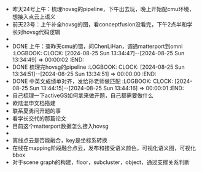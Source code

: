 - 昨天24号上午：梳理hovsg的pipeline，下午出去玩，晚上开始配cmu环境，想接入点云上语义
- 前天23号：上午补全hovsg的图，看conceptfusion没看完，下午2点半和学长对hovsg代码逻辑
-
- DONE 上午：查昨天cmu的错，问ChenLiHan，调通matterport到omni
  :LOGBOOK:
  CLOCK: [2024-08-25 Sun 13:34:47]--[2024-08-25 Sun 13:34:49] =>  00:00:02
  :END:
- DONE 梳理完hovsg的pipeline
  :LOGBOOK:
  CLOCK: [2024-08-25 Sun 13:34:51]--[2024-08-25 Sun 13:34:51] =>  00:00:00
  :END:
- DONE 中英文成绩单对齐，发给孙老师做匹配
  :LOGBOOK:
  CLOCK: [2024-08-25 Sun 13:44:15]--[2024-08-25 Sun 13:44:16] =>  00:00:01
  :END:
- 自己梳理一下activeGS如何拿来做开题，自己都需要做什么
- 欧陆混申文档搭建
- 联系夏勇问开题的事
- 看学长交代的那篇论文
- 目前这个matterport数据怎么接入hovsg
-
- 离线点云是否能融合，key是坐标系转换
- 在线在mapping阶段融合点云，发布和接受语义颜色，可视化语义图，可视化bbox
- 对于scene graph的构建，floor，subcluster，object，通过支撑关系判断